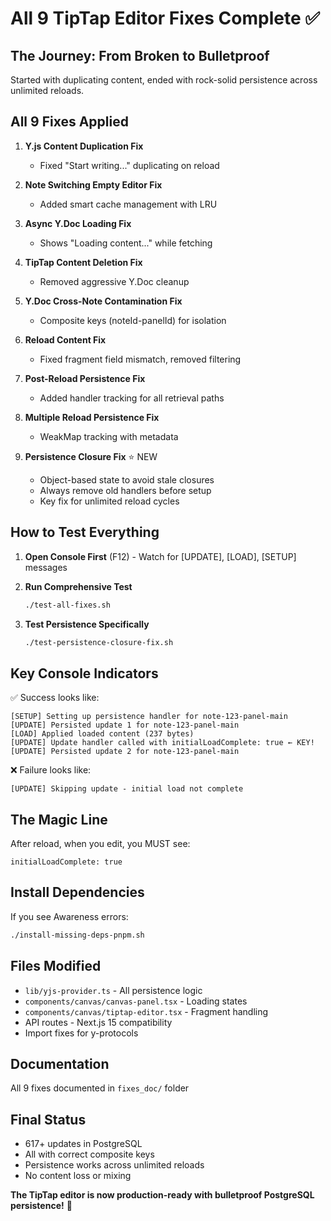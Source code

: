 # All 9 TipTap Editor Fixes Complete ✅

## The Journey: From Broken to Bulletproof

Started with duplicating content, ended with rock-solid persistence across unlimited reloads.

## All 9 Fixes Applied

1. **Y.js Content Duplication Fix**
   - Fixed "Start writing..." duplicating on reload
   
2. **Note Switching Empty Editor Fix**
   - Added smart cache management with LRU

3. **Async Y.Doc Loading Fix**  
   - Shows "Loading content..." while fetching

4. **TipTap Content Deletion Fix**
   - Removed aggressive Y.Doc cleanup

5. **Y.Doc Cross-Note Contamination Fix**
   - Composite keys (noteId-panelId) for isolation

6. **Reload Content Fix**
   - Fixed fragment field mismatch, removed filtering

7. **Post-Reload Persistence Fix**
   - Added handler tracking for all retrieval paths

8. **Multiple Reload Persistence Fix**
   - WeakMap tracking with metadata

9. **Persistence Closure Fix** ⭐️ NEW
   - Object-based state to avoid stale closures
   - Always remove old handlers before setup
   - Key fix for unlimited reload cycles

## How to Test Everything

1. **Open Console First** (F12) - Watch for [UPDATE], [LOAD], [SETUP] messages

2. **Run Comprehensive Test**
   ```bash
   ./test-all-fixes.sh
   ```

3. **Test Persistence Specifically**
   ```bash
   ./test-persistence-closure-fix.sh
   ```

## Key Console Indicators

✅ Success looks like:
```
[SETUP] Setting up persistence handler for note-123-panel-main
[UPDATE] Persisted update 1 for note-123-panel-main
[LOAD] Applied loaded content (237 bytes)
[UPDATE] Update handler called with initialLoadComplete: true ← KEY!
[UPDATE] Persisted update 2 for note-123-panel-main
```

❌ Failure looks like:
```
[UPDATE] Skipping update - initial load not complete
```

## The Magic Line
After reload, when you edit, you MUST see:
```
initialLoadComplete: true
```

## Install Dependencies
If you see Awareness errors:
```bash
./install-missing-deps-pnpm.sh
```

## Files Modified
- `lib/yjs-provider.ts` - All persistence logic
- `components/canvas/canvas-panel.tsx` - Loading states
- `components/canvas/tiptap-editor.tsx` - Fragment handling
- API routes - Next.js 15 compatibility
- Import fixes for y-protocols

## Documentation
All 9 fixes documented in `fixes_doc/` folder

## Final Status
- 617+ updates in PostgreSQL
- All with correct composite keys
- Persistence works across unlimited reloads
- No content loss or mixing

**The TipTap editor is now production-ready with bulletproof PostgreSQL persistence!** 🚀